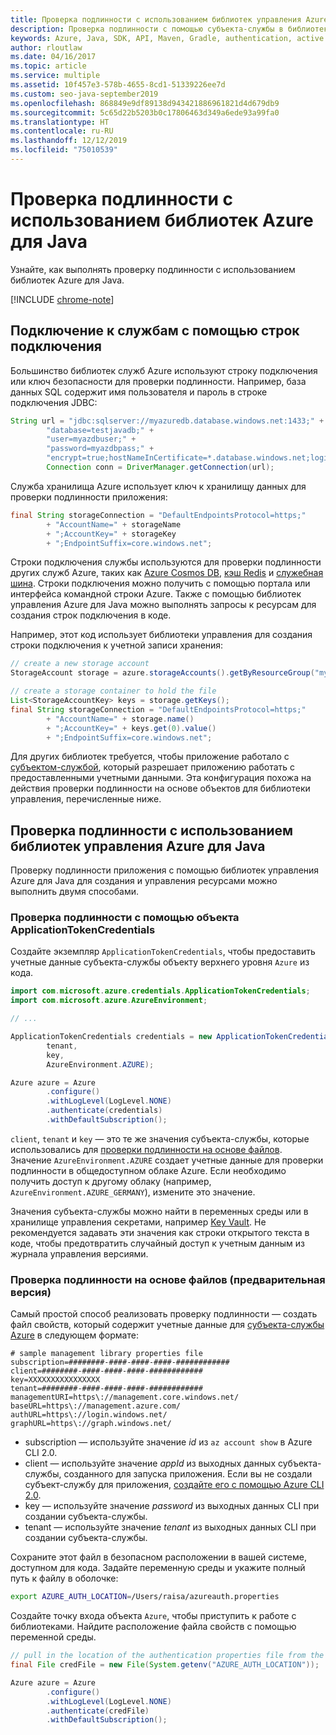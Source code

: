 ```yaml
---
title: Проверка подлинности с использованием библиотек управления Azure для Java
description: Проверка подлинности с помощью субъекта-службы в библиотеках управления Azure для Java
keywords: Azure, Java, SDK, API, Maven, Gradle, authentication, active directory, service principal
author: rloutlaw
ms.date: 04/16/2017
ms.topic: article
ms.service: multiple
ms.assetid: 10f457e3-578b-4655-8cd1-51339226ee7d
ms.custom: seo-java-september2019
ms.openlocfilehash: 868849e9df89138d943421886961821d4d679db9
ms.sourcegitcommit: 5c65d22b5203b0c17806463d349a6ede93a99fa0
ms.translationtype: HT
ms.contentlocale: ru-RU
ms.lasthandoff: 12/12/2019
ms.locfileid: "75010539"
---
```

# <a name="authenticate-with-the-azure-libraries-for-java"></a>Проверка подлинности с использованием библиотек Azure для Java

Узнайте, как выполнять проверку подлинности с использованием библиотек Azure для Java.

[!INCLUDE [chrome-note](includes/chrome-note.md)]

## <a name="connect-to-services-with-connection-strings"></a>Подключение к службам с помощью строк подключения

Большинство библиотек служб Azure используют строку подключения или ключ безопасности для проверки подлинности. Например, база данных SQL содержит имя пользователя и пароль в строке подключения JDBC:

```java
String url = "jdbc:sqlserver://myazuredb.database.windows.net:1433;" +
        "database=testjavadb;" +
        "user=myazdbuser;" +
        "password=myazdbpass;" +
        "encrypt=true;hostNameInCertificate=*.database.windows.net;loginTimeout=30;";
        Connection conn = DriverManager.getConnection(url);
```

Служба хранилища Azure использует ключ к хранилищу данных для проверки подлинности приложения:

```java
final String storageConnection = "DefaultEndpointsProtocol=https;"
        + "AccountName=" + storageName
        + ";AccountKey=" + storageKey
        + ";EndpointSuffix=core.windows.net";
```

Строки подключения службы используются для проверки подлинности других служб Azure, таких как [Azure Cosmos DB](https://docs.microsoft.com/azure/cosmos-db/sql-api-java-application#UseService), [кэш Redis](https://docs.microsoft.com/azure/redis-cache/cache-java-get-started) и [служебная шина](https://docs.microsoft.com/azure/service-bus-messaging/service-bus-java-how-to-use-queues). Строки подключения можно получить с помощью портала или интерфейса командной строки Azure.  Также с помощью библиотек управления Azure для Java можно выполнять запросы к ресурсам для создания строк подключения в коде.

Например, этот код использует библиотеки управления для создания строки подключения к учетной записи хранения:

```java
// create a new storage account
StorageAccount storage = azure.storageAccounts().getByResourceGroup("myResourceGroup","myStorageAccount");

// create a storage container to hold the file
List<StorageAccountKey> keys = storage.getKeys();
final String storageConnection = "DefaultEndpointsProtocol=https;"
        + "AccountName=" + storage.name()
        + ";AccountKey=" + keys.get(0).value()
        + ";EndpointSuffix=core.windows.net";
```

Для других библиотек требуется, чтобы приложение работало с [субъектом-службой](https://docs.microsoft.com/azure/active-directory/develop/active-directory-application-objects), который разрешает приложению работать с предоставленными учетными данными. Эта конфигурация похожа на действия проверки подлинности на основе объектов для библиотеки управления, перечисленные ниже.

<a name="mgmt-auth"></a>

##  <a name="authenticate-with-the-azure-management-libraries-for-java"></a>Проверка подлинности с использованием библиотек управления Azure для Java

Проверку подлинности приложения с помощью библиотек управления Azure для Java для создания и управления ресурсами можно выполнить двумя способами.

### <a name="authenticate-with-an-applicationtokencredentials-object"></a>Проверка подлинности с помощью объекта ApplicationTokenCredentials

Создайте экземпляр `ApplicationTokenCredentials`, чтобы предоставить учетные данные субъекта-службы объекту верхнего уровня `Azure` из кода.

```java
import com.microsoft.azure.credentials.ApplicationTokenCredentials;
import com.microsoft.azure.AzureEnvironment;

// ...

ApplicationTokenCredentials credentials = new ApplicationTokenCredentials(client,
        tenant,
        key,
        AzureEnvironment.AZURE);

Azure azure = Azure
        .configure()
        .withLogLevel(LogLevel.NONE)
        .authenticate(credentials)
        .withDefaultSubscription();
```

`client`, `tenant` и `key` — это те же значения субъекта-службы, которые использовались для [проверки подлинности на основе файлов](#mgmt-file). Значение `AzureEnvironment.AZURE` создает учетные данные для проверки подлинности в общедоступном облаке Azure. Если необходимо получить доступ к другому облаку (например, `AzureEnvironment.AZURE_GERMANY`), измените это значение.

 Значения субъекта-службы можно найти в переменных среды или в хранилище управления секретами, например [Key Vault](/azure/key-vault/key-vault-whatis). Не рекомендуется задавать эти значения как строки открытого текста в коде, чтобы предотвратить случайный доступ к учетным данным из журнала управления версиями.

<a name="mgmt-file"></a>

### <a name="file-based-authentication-preview"></a>Проверка подлинности на основе файлов (предварительная версия)

Самый простой способ реализовать проверку подлинности — создать файл свойств, который содержит учетные данные для [субъекта-службы Azure](https://docs.microsoft.com/azure/active-directory/develop/active-directory-application-objects) в следующем формате:

```text
# sample management library properties file
subscription=########-####-####-####-############
client=########-####-####-####-############
key=XXXXXXXXXXXXXXXX
tenant=########-####-####-####-############
managementURI=https\://management.core.windows.net/
baseURL=https\://management.azure.com/
authURL=https\://login.windows.net/
graphURL=https\://graph.windows.net/
```

- subscription — используйте значение *id* из `az account show` в Azure CLI 2.0.
- client — используйте значение *appId* из выходных данных субъекта-службы, созданного для запуска приложения. Если вы не создали субъект-службу для приложения, [создайте его с помощью Azure CLI 2.0](https://docs.microsoft.com/cli/azure/create-an-azure-service-principal-azure-cli).
- key — используйте значение *password* из выходных данных CLI при создании субъекта-службы.
- tenant — используйте значение *tenant* из выходных данных CLI при создании субъекта-службы.

Сохраните этот файл в безопасном расположении в вашей системе, доступном для кода. Задайте переменную среды и укажите полный путь к файлу в оболочке:

```bash
export AZURE_AUTH_LOCATION=/Users/raisa/azureauth.properties
```

Создайте точку входа объекта `Azure`, чтобы приступить к работе с библиотеками. Найдите расположение файла свойств с помощью переменной среды.

```java
// pull in the location of the authentication properties file from the environment
final File credFile = new File(System.getenv("AZURE_AUTH_LOCATION"));

Azure azure = Azure
        .configure()
        .withLogLevel(LogLevel.NONE)
        .authenticate(credFile)
        .withDefaultSubscription();
```
